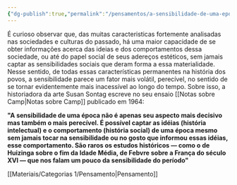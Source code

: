 ```yaml
---
{"dg-publish":true,"permalink":"/pensamentos/a-sensibilidade-de-uma-epoca-e-perecivel/","noteIcon":""}
---
```


É curioso observar que, das muitas caracteristicas fortemente analisadas nas sociedades e culturas do passado, há uma maior capacidade de se obter informações acerca das ideias e dos comportamentos dessa sociedade, ou até do papel social de seus adereços estéticos, sem jamais captar as sensibilidades sociais que deram forma a essa materialidade. Nesse sentido, de todas essas características permanentes na história dos povos, a sensibilidade parece um fator mais volátil, perecível, no sentido de se tornar evidentemente mais inacessível ao longo do tempo. Sobre isso, a historiadora da arte Susan Sontag escreve no seu ensaio [[Notas sobre Camp\|Notas sobre Camp]] publicado em 1964:

**"A sensibilidade de uma época não é apenas seu aspecto mais decisivo mas também o mais  perecível. É possível captar as idéias (história intelectual) e o comportamento (história social)  de uma época mesmo sem jamais tocar na sensibilidade ou no gosto que informou essas  idéias, esse comportamento. São raros os estudos históricos — como o de Huizinga sobre o  fim da Idade Média, de Febvre sobre a França do século XVI — que nos falam um pouco da  sensibilidade do período"**


[[Materiais/Categorias 1/Pensamento\|Pensamento]]
